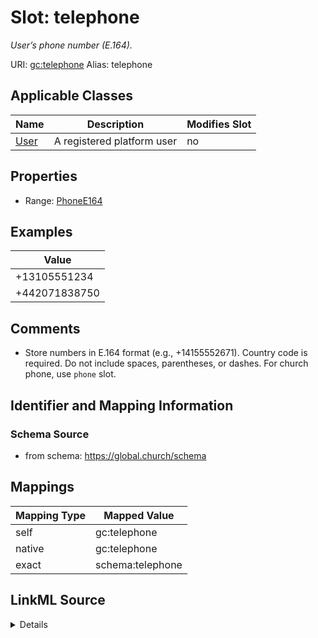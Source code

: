 

# Slot: telephone 


_User’s phone number (E.164)._





URI: [gc:telephone](https://global.church/schema/telephone)
Alias: telephone

<!-- no inheritance hierarchy -->





## Applicable Classes

| Name | Description | Modifies Slot |
| --- | --- | --- |
| [User](User.md) | A registered platform user |  no  |







## Properties

* Range: [PhoneE164](PhoneE164.md)






## Examples

| Value |
| --- |
| +13105551234 |
| +442071838750 |

## Comments

* Store numbers in E.164 format (e.g., +14155552671). Country code is required.
Do not include spaces, parentheses, or dashes. For church phone, use `phone` slot.


## Identifier and Mapping Information







### Schema Source


* from schema: https://global.church/schema




## Mappings

| Mapping Type | Mapped Value |
| ---  | ---  |
| self | gc:telephone |
| native | gc:telephone |
| exact | schema:telephone |




## LinkML Source

<details>
```yaml
name: telephone
description: User’s phone number (E.164).
comments:
- 'Store numbers in E.164 format (e.g., +14155552671). Country code is required.

  Do not include spaces, parentheses, or dashes. For church phone, use `phone` slot.

  '
examples:
- value: '+13105551234'
  description: US number in E.164 format.
- value: '+442071838750'
  description: UK number in E.164 format.
in_subset:
- internal
- pii
from_schema: https://global.church/schema
exact_mappings:
- schema:telephone
rank: 1000
alias: telephone
domain_of:
- User
range: phone_e164

```
</details>